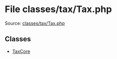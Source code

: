 File classes/tax/Tax.php
=========

Source: [classes/tax/Tax.php](https://github.com/PrestaShop/PrestaShop/blob/1.5.0.15/classes/tax/Tax.php)


Classes
-------

* [TaxCore](class.TaxCore.md)

